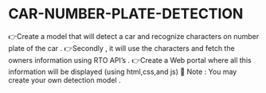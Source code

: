 # CAR-NUMBER-PLATE-DETECTION

👉Create a model that will detect a car and recognize characters on number plate of the car . 
👉Secondly , it will use the characters and fetch the owners information using RTO API’s . 
👉Create a Web portal where all this information will be displayed (using html,css,and js) 
📌 Note : You may create your own detection model .
